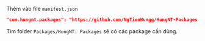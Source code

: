Thêm vào file `manifest.json`

```json
"com.hungnt.packages": "https://github.com/NgTienHungg/HungNT-Packages.git",
```

Tìm folder `Packages/HungNT: Packages` sẽ có các package cần dùng.